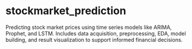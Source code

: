 # stockmarket_prediction
Predicting stock market prices using time series models like ARIMA, Prophet, and LSTM. Includes data acquisition, preprocessing, EDA, model building, and result visualization to support informed financial decisions.
